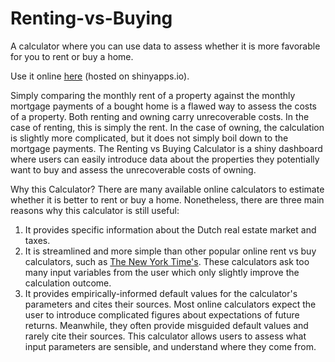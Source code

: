 # Renting-vs-Buying
A calculator where you can use data to assess whether it is more favorable for you to rent or buy a home.

Use it online [here]() (hosted on shinyapps.io).

Simply comparing the monthly rent of a property against the monthly mortgage payments of a bought home is a flawed way to assess the costs of a property. Both renting and owning carry unrecoverable costs. In the case of renting, this is simply the rent. In the case of owning, the calculation is slightly more complicated, but it does not simply boil down to the mortgage payments. The Renting vs Buying Calculator is a shiny dashboard where users can easily introduce data about the properties they potentially want to buy and assess the unrecoverable costs of owning.

Why this Calculator?
There are many available online calculators to estimate whether it is better to rent or buy a home. Nonetheless, there are three main reasons why this calculator is still useful:
1. It provides specific information about the Dutch real estate market and taxes.
2. It is streamlined and more simple than other popular online rent vs buy calculators, such as [The New York Time's](https://www.nytimes.com/interactive/2014/upshot/buy-rent-calculator.html). These calculators ask too many input variables from the user which only slightly improve the calculation outcome.
3. It provides empirically-informed default values for the calculator's parameters and cites their sources. Most online calculators expect the user to introduce complicated figures about expectations of future returns. Meanwhile, they often provide misguided default values and rarely cite their sources. This calculator allows users to assess what input parameters are sensible, and understand where they come from. 

